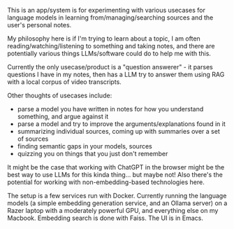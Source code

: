 This is an app/system is for experimenting with various usecases for language models in learning from/managing/searching sources and the user's personal notes.

My philosophy here is if I'm trying to learn about a topic, I am often reading/watching/listening to something and taking notes, and there are potentially various things LLMs/software could do to help me with this.

Currently the only usecase/product is a "question answerer" - it parses questions I have in my notes, then has a LLM try to answer them using RAG with a local corpus of video transcripts.

Other thoughts of usecases include:
- parse a model you have written in notes for how you understand something, and argue against it
- parse a model and try to improve the arguments/explanations found in it
- summarizing individual sources, coming up with summaries over a set of sources
- finding semantic gaps in your models, sources
- quizzing you on things that you just don't remember

It might be the case that working with ChatGPT in the browser might be the best way to use LLMs for this kinda thing... but maybe not! Also there's the potential for working with non-embedding-based technologies here.

The setup is a few services run with Docker. Currently running the language models (a simple embedding generation service, and an Ollama server) on a Razer laptop with a moderately powerful GPU, and everything else on my Macbook. Embedding search is done with Faiss. The UI is in Emacs.


